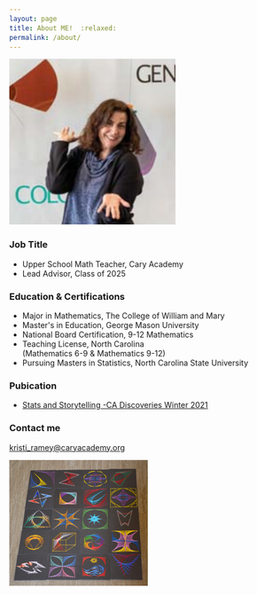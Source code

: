 ```yaml
---
layout: page
title: About ME!  :relaxed:
permalink: /about/
---
```



![ArtProject](/images/soloprojectresize.png) 

### Job Title

* Upper School Math Teacher, Cary Academy
* Lead Advisor, Class of 2025

### Education & Certifications

* Major in Mathematics, The College of William and Mary
* Master's in Education, George Mason University
* National Board Certification, 9-12 Mathematics
* Teaching License, North Carolina <br>
     (Mathematics 6-9 & Mathematics 9-12) 
* Pursuing Masters in Statistics, North Carolina State University

### Pubication
 
* [Stats and Storytelling -CA Discoveries Winter 2021](https://www.caryacademy.org/ca-experience/publications/)

### Contact me

[kristi_ramey@caryacademy.org](mailto:kristi_ramey@caryacademy.org)

![ArtProject1](/images/artprojectresized.png)
